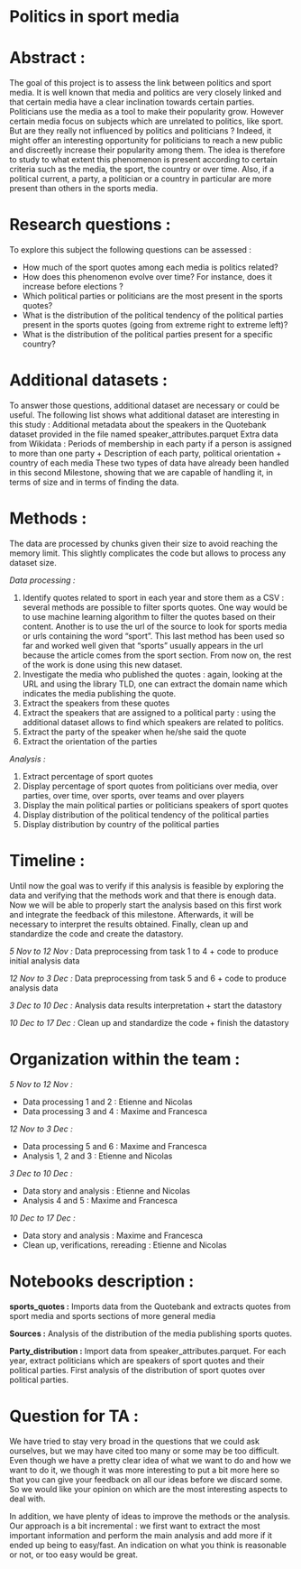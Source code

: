 # Politics in sport media
 
# Abstract : 
The goal of this project is to assess the link between politics and sport media. It is well known that media and politics are very closely linked and that certain media have a clear inclination towards certain parties. Politicians use the media as a tool to make their popularity grow. However certain media focus on subjects which are unrelated to politics, like sport. But are they really not influenced by politics and politicians ? Indeed, it might offer an interesting opportunity for politicians to reach a new public and discreetly increase their popularity among them. The idea is therefore to study to what extent this phenomenon is present according to certain criteria such as the media, the sport, the country or over time. Also, if a political current, a party, a politician or a country in particular are more present than others in the sports media. 

# Research questions : 
To explore this subject the following questions can be assessed : 
- How much of the sport quotes among each media is politics related? 
- How does this phenomenon evolve over time? For instance, does it increase before elections ? 
- Which political parties or politicians are the most present in the sports quotes?  
- What is the distribution of the political tendency of the political parties present in the sports quotes (going from extreme right to extreme left)? 
- What is the distribution of the political parties present for a specific country? 

# Additional datasets : 
To answer those questions, additional dataset are necessary or could be useful. The following list shows what additional dataset are interesting in this study :
Additional metadata about the speakers in the Quotebank dataset provided in the file named speaker_attributes.parquet 
Extra data from Wikidata : Periods of membership in each party if a person is assigned to more than one party + Description of each party, political orientation + country of each media
These two types of data have already been handled in this second Milestone, showing that we are capable of handling it, in terms of size and in terms of finding the data.

# Methods : 
The data are processed by chunks given their size to avoid reaching the memory limit. This slightly complicates the code but allows to process any dataset size.

*Data processing :*


1.   Identify quotes related to sport in each year and store them as a CSV : several methods are possible to filter sports quotes. One way would be to use machine learning algorithm to filter the quotes based on their content. Another is to use the url of the source to look for sports media or urls containing the word “sport”. This last method has been used so far and worked well given that “sports” usually appears in the url because the article comes from the sport section. From now on, the rest of the work is done using this new dataset.
2.   Investigate the media who published the quotes : again, looking at the URL and using the library TLD, one can extract the domain name which indicates the media publishing the quote.
3. Extract the speakers from these quotes
4. Extract the speakers that are assigned to a political party : using the additional dataset allows to find which speakers are related to politics.
5. Extract the party of the speaker when he/she said the quote
6. Extract the orientation of the parties

*Analysis :*
1. Extract percentage of sport quotes
2. Display percentage of sport quotes from politicians over media, over parties, over time, over sports, over teams and over players
3. Display the main political parties or politicians speakers of sport quotes
4. Display distribution of the political tendency of the political parties
5. Display distribution by country of the political parties

# Timeline : 
Until now the goal was to verify if this analysis is feasible by exploring the data and verifying that the methods work and that there is enough data. Now we will be able to properly start the analysis based on this first work and integrate the feedback of this milestone. Afterwards, it will be necessary to interpret the results obtained. Finally, clean up and standardize the code and create the datastory.

*5 Nov to 12 Nov :* Data preprocessing from task 1 to 4 + code to produce initial analysis data

*12 Nov to 3 Dec :* Data preprocessing from task 5 and 6 + code to produce analysis data

*3 Dec to 10 Dec :* Analysis data results interpretation + start the datastory 

*10 Dec to 17 Dec :* Clean up and standardize the code + finish the datastory

# Organization within the team :

*5 Nov to 12 Nov :* 
- Data processing 1 and 2 : Etienne and Nicolas
- Data processing 3 and 4 : Maxime and Francesca

*12 Nov to 3 Dec :* 
- Data processing 5 and 6 : Maxime and Francesca
- Analysis 1, 2 and 3 : Etienne and Nicolas

*3 Dec to 10 Dec :*
- Data story and analysis : Etienne and Nicolas
- Analysis 4 and 5 : Maxime and Francesca

*10 Dec to 17 Dec :* 
- Data story and analysis : Maxime and Francesca
- Clean up, verifications, rereading : Etienne and Nicolas

# Notebooks description :
**sports_quotes :** Imports data from the Quotebank and extracts quotes from sport media and sports sections of more general media

**Sources :** Analysis of the distribution of the media publishing sports quotes.

**Party_distribution :**  Import data from speaker_attributes.parquet. For each year, extract politicians which are speakers of sport quotes and their political parties. First analysis of the distribution of sport quotes over political parties. 

# Question for TA : 
We have tried to stay very broad in the questions that we could ask ourselves, but we may have cited too many or some may be too difficult. Even though we have a pretty clear idea of what we want to do and how we want to do it, we though it was more interesting to put a bit more here so that you can give your feedback on all our ideas before we discard some. So we would like your opinion on which are the most interesting aspects to deal with.

In addition, we have plenty of ideas to improve the methods or the analysis. Our approach is a bit incremental : we first want to extract the most important information and perform the main analysis and add more if it ended up being to easy/fast. An indication on what you think is reasonable or not, or too easy would be great.
